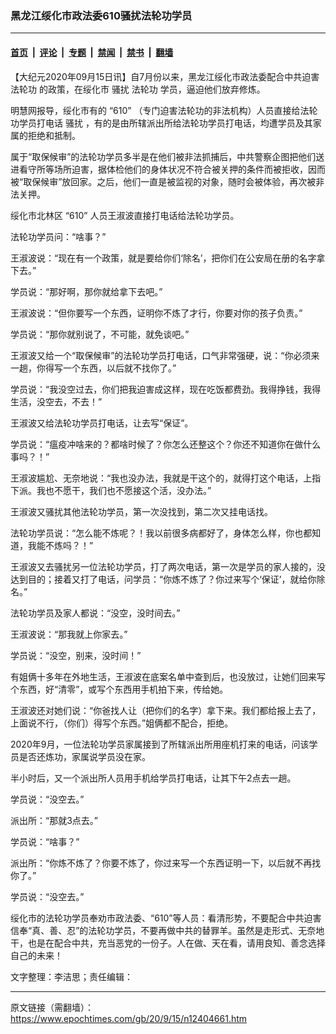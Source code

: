 ### 黑龙江绥化市政法委610骚扰法轮功学员

---

#### [首页](../../../..?n12404661) &nbsp;|&nbsp; [评论](../../../../../epoch-comment?n12404661) &nbsp;|&nbsp; [专题](../../../../../epoch-special?n12404661) &nbsp;|&nbsp; [禁闻](../../../../../epoch-news?n12404661) &nbsp;|&nbsp; [禁书](../../../../../books?n12404661) &nbsp;|&nbsp; [翻墙](https://github.com/gfw-breaker/nogfw/blob/master/README.md?n12404661)


<div class="post_content" id="artbody" itemprop="articleBody">
 <!-- article content begin -->
 <p>
  【大纪元2020年09月15日讯】自7月份以来，黑龙江绥化市政法委配合中共迫害
  <ok href="https://www.epochtimes.com/gb/tag/%E6%B3%95%E8%BD%AE%E5%8A%9F.html">
   法轮功
  </ok>
  的政策，在绥化市
  <ok href="https://www.epochtimes.com/gb/tag/%E9%AA%9A%E6%89%B0.html">
   骚扰
  </ok>
  <ok href="https://www.epochtimes.com/gb/tag/%E6%B3%95%E8%BD%AE%E5%8A%9F.html">
   法轮功
  </ok>
  学员，逼迫他们放弃修炼。
 </p>
 <p>
  明慧网报导，绥化市有的
  <ok href="https://www.epochtimes.com/gb/tag/%E2%80%9C610%E2%80%9D.html">
   “610”
  </ok>
  （专门迫害法轮功的非法机构）人员直接给法轮功学员打电话
  <ok href="https://www.epochtimes.com/gb/tag/%E9%AA%9A%E6%89%B0.html">
   骚扰
  </ok>
  ，有的是由所辖派出所给法轮功学员打电话，均遭学员及其家属的拒绝和抵制。
 </p>
 <p>
  属于“取保候审”的法轮功学员多半是在他们被非法抓捕后，中共警察企图把他们送进看守所等场所迫害，据体检他们的身体状况不符合被关押的条件而被拒收，因而被“取保候审”放回家。之后，他们一直是被监视的对象，随时会被体验，再次被非法关押。
 </p>
 <p>
  绥化市北林区
  <ok href="https://www.epochtimes.com/gb/tag/%E2%80%9C610%E2%80%9D.html">
   “610”
  </ok>
  人员王淑波直接打电话给法轮功学员。
 </p>
 <p>
  法轮功学员问：“啥事？”
 </p>
 <p>
  王淑波说：“现在有一个政策，就是要给你们‘除名’，把你们在公安局在册的名字拿下去。”
 </p>
 <p>
  学员说：“那好啊，那你就给拿下去吧。”
 </p>
 <p>
  王淑波说：“但你要写一个东西，证明你不炼了才行，你要对你的孩子负责。”
 </p>
 <p>
  学员说：“那你就别说了，不可能，就免谈吧。”
 </p>
 <p>
  王淑波又给一个“取保候审”的法轮功学员打电话，口气非常强硬，说：“你必须来一趟，你得写一个东西，以后就不找你了。”
 </p>
 <p>
  学员说：“我没空过去，你们把我迫害成这样，现在吃饭都费劲。我得挣钱，我得生活，没空去，不去！”
 </p>
 <p>
  王淑波又给法轮功学员打电话，让去写“保证”。
 </p>
 <p>
  学员说：“瘟疫冲啥来的？都啥时候了？你怎么还整这个？你还不知道你在做什么事吗？！”
 </p>
 <p>
  王淑波尴尬、无奈地说：“我也没办法，我就是干这个的，就得打这个电话，上指下派。我也不愿干，我们也不愿接这个活，没办法。”
 </p>
 <p>
  王淑波又骚扰其他法轮功学员，第一次没找到，第二次又挂电话找。
 </p>
 <p>
  法轮功学员说：“怎么能不炼呢？！我以前很多病都好了，身体怎么样，你也都知道，我能不炼吗？！”
 </p>
 <p>
  王淑波又去骚扰另一位法轮功学员，打了两次电话，第一次是学员的家人接的，没达到目的；接着又打了电话，问学员：“你炼不炼了？你过来写个‘保证’，就给你除名。”
 </p>
 <p>
  法轮功学员及家人都说：“没空，没时间去。”
 </p>
 <p>
  王淑波说：“那我就上你家去。”
 </p>
 <p>
  学员说：“没空，别来，没时间！”
 </p>
 <p>
  有姐俩十多年在外地生活，王淑波在底案名单中查到后，也没放过，让她们回来写个东西，好“清零”，或写个东西用手机拍下来，传给她。
 </p>
 <p>
  王淑波还对她们说：“你爸找人让（把你们的名字）拿下来。我们都给报上去了，上面说不行，（你们）得写个东西。”姐俩都不配合，拒绝。
 </p>
 <p>
  2020年9月，一位法轮功学员家属接到了所辖派出所用座机打来的电话，问该学员是否还炼功，家属说学员没在家。
 </p>
 <p>
  半小时后，又一个派出所人员用手机给学员打电话，让其下午2点去一趟。
 </p>
 <p>
  学员说：“没空去。”
 </p>
 <p>
  派出所：“那就3点去。”
 </p>
 <p>
  学员说：“啥事？”
 </p>
 <p>
  派出所：“你炼不炼了？你要不炼了，你过来写一个东西证明一下，以后就不再找你了。”
 </p>
 <p>
  学员说：“没空去。”
 </p>
 <p>
  绥化市的法轮功学员奉劝市政法委、“610”等人员：看清形势，不要配合中共迫害信奉“真、善、忍”的法轮功学员，不要再做中共的替罪羊。虽然是走形式、无奈地干，也是在配合中共，充当恶党的一份子。人在做、天在看，请用良知、善念选择自己的未来！
 </p>
 <p>
  文字整理：李洁思；责任编辑：
 </p>
 <!-- article content end -->
 <div id="below_article_ad">
 </div>
</div>


---

原文链接（需翻墙）：https://www.epochtimes.com/gb/20/9/15/n12404661.htm